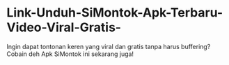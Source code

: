 # Link-Unduh-SiMontok-Apk-Terbaru-Video-Viral-Gratis-
Ingin dapat tontonan keren yang viral dan gratis tanpa harus buffering? Cobain deh Apk SiMontok ini sekarang juga!
